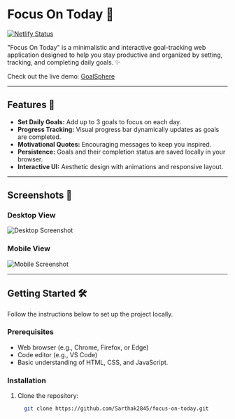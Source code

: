 # Focus On Today 🎯

[![Netlify Status](https://api.netlify.com/api/v1/badges/39088378-41f7-4f52-9e58-081c40b043e3/deploy-status)](https://app.netlify.com/sites/goalsphere/deploys)

"Focus On Today" is a minimalistic and interactive goal-tracking web application designed to help you stay productive and organized by setting, tracking, and completing daily goals. ✨

Check out the live demo: [GoalSphere](https://goalsphere.netlify.app/)

---

## Features 🚀
- **Set Daily Goals:** Add up to 3 goals to focus on each day.
- **Progress Tracking:** Visual progress bar dynamically updates as goals are completed.
- **Motivational Quotes:** Encouraging messages to keep you inspired.
- **Persistence:** Goals and their completion status are saved locally in your browser.
- **Interactive UI:** Aesthetic design with animations and responsive layout.

---

## Screenshots 📸
### Desktop View
![Desktop Screenshot](https://via.placeholder.com/800x450?text=Desktop+Screenshot)

### Mobile View
![Mobile Screenshot](https://via.placeholder.com/300x600?text=Mobile+Screenshot)

---

## Getting Started 🛠️

Follow the instructions below to set up the project locally.

### Prerequisites
- Web browser (e.g., Chrome, Firefox, or Edge)
- Code editor (e.g., VS Code)
- Basic understanding of HTML, CSS, and JavaScript.

### Installation
1. Clone the repository:
   ```bash
     git clone https://github.com/Sarthak2845/focus-on-today.git


